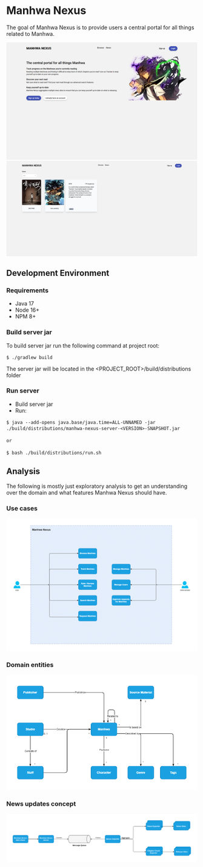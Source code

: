 # Manhwa Nexus

The goal of Manhwa Nexus is to provide users a central portal for all things related to Manhwa.

<img src="doc/img/web-client-index.png">
<img src="doc/img/manhwa-nexus-browse.png">

## Development Environment

### Requirements

-   Java 17
-   Node 16+
-   NPM 8+

### Build server jar

To build server jar run the following command at project root:

```console
$ ./gradlew build
```

The server jar will be located in the <PROJECT_ROOT>/build/distributions folder

### Run server

-   Build server jar
-   Run:

```console
$ java --add-opens java.base/java.time=ALL-UNNAMED -jar ./build/distributions/manhwa-nexus-server-<VERSION>-SNAPSHOT.jar

or 

$ bash ./build/distributions/run.sh
```

## Analysis

The following is mostly just exploratory analysis to get an understanding over the domain and what features Manhwa Nexus
should have.

### Use cases

<img src="doc/diagrams/use-cases.png">

### Domain entities

<img src="doc/diagrams/domain-entities.png">

### News updates concept

<img src="doc/diagrams/news-updates-concept.png">
